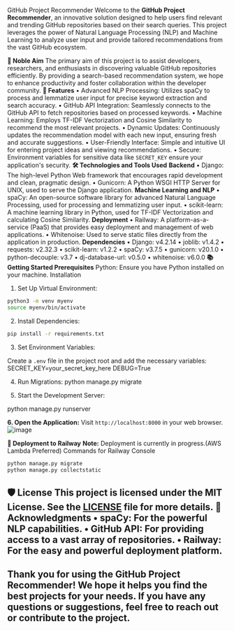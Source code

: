 GitHub Project Recommender
Welcome to the **GitHub Project Recommender**, an innovative solution designed to help users find relevant and trending GitHub repositories based on their search queries. This project leverages the power of Natural Language Processing (NLP) and Machine Learning to analyze user input and provide tailored recommendations from the vast GitHub ecosystem.

**🎯 Noble Aim**
The primary aim of this project is to assist developers, researchers, and enthusiasts in discovering valuable GitHub repositories efficiently. By providing a search-based recommendation system, we hope to enhance productivity and foster collaboration within the developer community.
**🚀 Features**
•	Advanced NLP Processing: Utilizes spaCy to process and lemmatize user input for precise keyword extraction and search accuracy.
•	GitHub API Integration: Seamlessly connects to the GitHub API to fetch repositories based on processed keywords.
•	Machine Learning: Employs TF-IDF Vectorization and Cosine Similarity to recommend the most relevant projects.
•	Dynamic Updates: Continuously updates the recommendation model with each new input, ensuring fresh and accurate suggestions.
•	User-Friendly Interface: Simple and intuitive UI for entering project ideas and viewing recommendations.
•	Secure: Environment variables for sensitive data like `SECRET_KEY` ensure your application's security.
**🛠️ Technologies and Tools Used**
**Backend**
•	Django: The high-level Python Web framework that encourages rapid development and clean, pragmatic design.
•	Gunicorn: A Python WSGI HTTP Server for UNIX, used to serve the Django application.
**Machine Learning and NLP**
•	spaCy: An open-source software library for advanced Natural Language Processing, used for processing and lemmatizing user input.
•	scikit-learn: A machine learning library in Python, used for TF-IDF Vectorization and calculating Cosine Similarity.
**Deployment**
•	Railway: A platform-as-a-service (PaaS) that provides easy deployment and management of web applications.
•	Whitenoise: Used to serve static files directly from the application in production.
**Dependencies**
•	Django: v4.2.14
•	joblib: v1.4.2
•	requests: v2.32.3
•	scikit-learn: v1.2.2
•	spaCy: v3.7.5
•	gunicorn: v20.1.0
•	python-decouple: v3.7
•	dj-database-url: v0.5.0
•	whitenoise: v6.0.0
**📚 Getting Started
Prerequisites**
Python: Ensure you have Python installed on your machine.
Installation
1.	Set Up Virtual Environment:
```bash
python3 -m venv myenv
source myenv/bin/activate
```
2.	Install Dependencies:
```bash
pip install -r requirements.txt
```
3.	Set Environment Variables:

Create a `.env` file in the project root and add the necessary variables:
SECRET_KEY=your_secret_key_here
DEBUG=True

4.	Run Migrations:
python manage.py migrate

5.	Start the Development Server:

python manage.py runserver

**6.	Open the Application:**
Visit `http://localhost:8000` in your web browser.
![image](https://github.com/user-attachments/assets/7ee92ffe-c944-4e6d-946d-0d0e88c54bb5)

**🚀 Deployment to Railway**
**Note:** Deployment is currently in progress.(AWS Lambda Preferred)
Commands for Railway Console
```bash
python manage.py migrate
python manage.py collectstatic
```
🛡️ License
This project is licensed under the MIT License. See the [LICENSE](LICENSE) file for more details.
🙌 Acknowledgments
•	spaCy: For the powerful NLP capabilities.
•	GitHub API: For providing access to a vast array of repositories.
•	Railway: For the easy and powerful deployment platform.
---
Thank you for using the **GitHub Project Recommender**! We hope it helps you find the best projects for your needs. If you have any questions or suggestions, feel free to reach out or contribute to the project.
---
